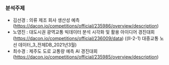 ### 분석주제
- 김선경 : 의류 제조 회사 생산성 예측 (https://dacon.io/competitions/official/235986/overview/description)
- 노영진 : 대도시권 광역교통 빅데이터 분석 시각화 및 활용 아이디어 경진대회 (https://dacon.io/competitions/official/236009/data)
          ((Ⅱ-2-1) 대중교통 노선 데이터_3_전체DB_2021년3월)
- 최수경 : 제주도 도로 교통량 예측 AI 경진대회 (https://dacon.io/competitions/official/235985/overview/description)
